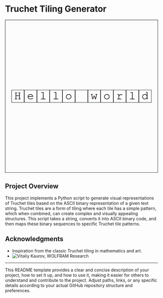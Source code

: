 # Truchet Tiling Generator

![Demo](demo.gif)

## Project Overview
This project implements a Python script to generate visual representations of Truchet tiles based on the ASCII binary representation of a given text string. Truchet tiles are a form of tiling where each tile has a simple pattern, which when combined, can create complex and visually appealing structures. This script takes a string, converts it into ASCII binary code, and then maps these binary sequences to specific Truchet tile patterns.


## Acknowledgments
- Inspiration from the classic Truchet tiling in mathematics and art.
- ![Vitaliy Kaurov, WOLFRAM Research](https://community.wolfram.com/groups/-/m/t/3166774)

---

This README template provides a clear and concise description of your project, how to set it up, and how to use it, making it easier for others to understand and contribute to the project. Adjust paths, links, or any specific details according to your actual GitHub repository structure and preferences.